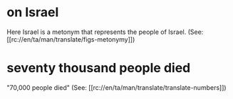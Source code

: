 # on Israel

Here Israel is a metonym that represents the people of Israel. (See: [[rc://en/ta/man/translate/figs-metonymy]])

# seventy thousand people died

"70,000 people died" (See: [[rc://en/ta/man/translate/translate-numbers]])

